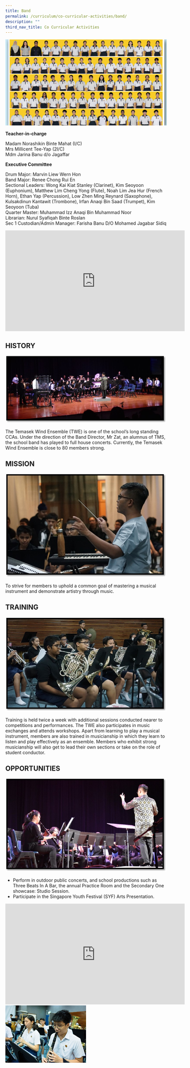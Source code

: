 ```yaml
---
title: Band
permalink: /curriculum/co-curricular-activities/band/
description: ""
third_nav_title: Co Curricular Activities
---
```

![banner-wind-ensemble.jpg](/images/temasek%20wind%20ensemble.jpg)

**Teacher-in-charge**  

Madam Norashikin Binte Mahat (I/C)  <br>
Mrs Millicent Tee-Yap (2I/C)   <br>
Mdm Jarina Banu d/o Jagaffar  
  
**Executive Committee**  

Drum Major: Marvin Liew Wern Hon&nbsp;   <br>
Band Major: Renee Chong Rui En&nbsp;   <br>
Sectional Leaders: Wong Kai Kiat Stanley (Clarinet), Kim Seoyoon (Euphonium), Matthew Lim Cheng Yong (Flute), Noah Lim Jea Hur (French Horn), Ethan Yap (Percussion), Low Zhen Ming Reynard (Saxophone), Kulsakdinun Kantawit (Trombone), Irfan Anaqi Bin Saad (Trumpet), Kim Seoyoon (Tuba)   <br>
Quarter Master: Muhammad Izz Anaqi Bin Muhammad Noor&nbsp;   <br>
Librarian: Nurul Syafiqah Binte Roslan   <br>
Sec 1 Custodian/Admin Manager: Farisha Banu D/O Mohamed Jagabar Sidiq

<iframe width="560" height="315" src="https://www.youtube.com/embed/ZnhE7PljuuQ" title="YouTube video player" frameborder="0" allow="accelerometer; autoplay; clipboard-write; encrypted-media; gyroscope; picture-in-picture" allowfullscreen=""></iframe>

## HISTORY


![b1.jpg](/images/band1.jpg)  

The Temasek Wind Ensemble (TWE) is one of the school’s long standing CCAs. Under the direction of the Band Director, Mr Zat, an alumnus of TMS, the school band has played to full house concerts. Currently, the Temasek Wind Ensemble is close to 80 members strong.

## MISSION


![b4.jpg](/images/band4.jpg)

  

To strive for members to uphold a common goal of mastering a musical instrument and demonstrate artistry through music.

## TRAINING


![b2.jpg](/images/band2.jpg)

  

Training is held twice a week with additional sessions conducted nearer to competitions and performances. The TWE also participates in music exchanges and attends workshops. Apart from learning to play a musical instrument, members are also trained in musicianship in which they learn to listen and play effectively as an ensemble. Members who exhibit strong musicianship will also get to lead their own sections or take on the role of student conductor.&nbsp;

## OPPORTUNITIES


![b3.jpg](/images/band3.jpg)  

*   Perform in outdoor public concerts, and school productions such as Three Beats In A Bar, the annual Practice Room and the Secondary One showcase: Studio Session.
*   Participate in the Singapore Youth Festival (SYF) Arts Presentation.

<iframe width="560" height="315" src="https://www.youtube.com/embed/gRKXttAS8q0" title="YouTube video player" frameborder="0" allow="accelerometer; autoplay; clipboard-write; encrypted-media; gyroscope; picture-in-picture" allowfullscreen=""></iframe><br>

<img style="width:50%" src="/images/band%20%20.jpg">
